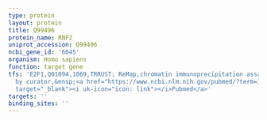 ```yaml
---
type: protein
layout: protein
title: Q99496
protein_name: RNF2
uniprot_accession: Q99496
ncbi_gene_id: '6045'
organism: Homo sapiens
function: target gene
tfs: 'E2F1,Q01094,1869,TRRUST; ReMap,chromatin immunoprecipitation assay; inferred
  by curator,&ensp;<a href="https://www.ncbi.nlm.nih.gov/pubmed/?term=17873902%5Buid%5D"
  target="_blank"><i uk-icon="icon: link"></i>Pubmed</a>'
targets: ''
binding_sites: ''
---
```

